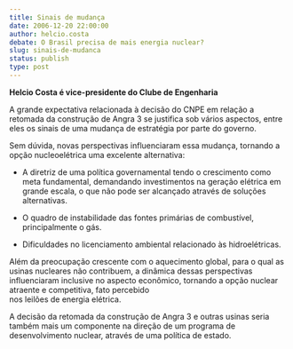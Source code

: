```yaml
---
title: Sinais de mudança 
date: 2006-12-20 22:00:00
author: helcio.costa
debate: O Brasil precisa de mais energia nuclear?
slug: sinais-de-mudanca
status: publish 
type: post
---
```


**Helcio Costa é vice-presidente do Clube de Engenharia**  
  
A grande expectativa relacionada à decisão do CNPE em relação a retomada da construção de Angra 3 se justifica sob vários aspectos, entre eles os sinais de uma mudança de estratégia por parte do governo.   
  
Sem dúvida, novas perspectivas influenciaram essa mudança, tornando a opção nucleoelétrica uma excelente alternativa:  
  
- A diretriz de uma política governamental tendo o crescimento como meta fundamental, demandando investimentos na geração elétrica em grande escala, o que não pode ser alcançado através de soluções alternativas.  
  
- O quadro de instabilidade das fontes primárias de combustível,  
principalmente o gás.  
  
- Dificuldades no licenciamento ambiental relacionado às hidroelétricas.  
  
Além da preocupação crescente com o aquecimento global, para o qual as usinas nucleares não contribuem, a dinâmica dessas perspectivas influenciaram inclusive no aspecto econômico, tornando a opção nuclear atraente e competitiva, fato percebido  
nos leilões de energia elétrica.  
  
A decisão da retomada da construção de Angra 3 e outras usinas seria também mais um componente na direção de um programa de desenvolvimento nuclear, através de uma política de estado.
